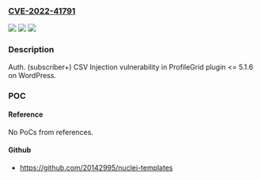 ### [CVE-2022-41791](https://cve.mitre.org/cgi-bin/cvename.cgi?name=CVE-2022-41791)
![](https://img.shields.io/static/v1?label=Product&message=ProfileGrid%20(WordPress%20plugin)&color=blue)
![](https://img.shields.io/static/v1?label=Version&message=%3C%3D%205.1.6%20&color=brightgreen)
![](https://img.shields.io/static/v1?label=Vulnerability&message=CSV%20Injection&color=brightgreen)

### Description

Auth. (subscriber+) CSV Injection vulnerability in ProfileGrid plugin <= 5.1.6 on WordPress.

### POC

#### Reference
No PoCs from references.

#### Github
- https://github.com/20142995/nuclei-templates

